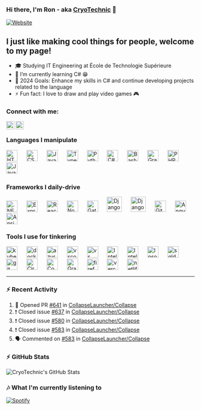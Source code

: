 ### Hi there, I'm Ron - aka [CryoTechnic][website] 👋 

[![Website](https://img.shields.io/website?label=Portfolio@Vercel&style=for-the-badge&url=https%3A%2F%2Fportfolio-web-rho.vercel.app)](https://portfolio-web-rho.vercel.app/)

## I just like making cool things for people, welcome to my page!

- 🎓 Studying IT Engineering at École de Technologie Supérieure
- 🌱 I’m currently learning C# 😁
- 🥅 2024 Goals: Enhance my skills in C# and continue developing projects related to the language
- ⚡ Fun fact: I love to draw and play video games 🎮

### Connect with me:

[<img align="left" alt="Portfolio@Vercel" width="22px" target="_blank" src="https://cdn.jsdelivr.net/gh/devicons/devicon@latest/icons/vercel/vercel-original.svg" />][website]
[<img align="left" alt="Ron Friedman | LinkedIn" width="22px" target="_blank" src="https://cdn.jsdelivr.net/gh/devicons/devicon@latest/icons/linkedin/linkedin-original.svg" />][linkedin]

<br />

### Languages I manipulate

<div align="left">
  <img height="30" alt="HTML5" src="https://cdn.jsdelivr.net/gh/devicons/devicon@latest/icons/html5/html5-original.svg" />
  <img width="16" />
  <img height="30" alt="CSS3" src="https://cdn.jsdelivr.net/gh/devicons/devicon@latest/icons/css3/css3-original.svg" />
  <img width="16" />
  <img height="30" alt="JavaScript" src="https://cdn.jsdelivr.net/gh/devicons/devicon@latest/icons/javascript/javascript-original.svg" />
  <img width="16" />
  <img height="30" alt="TypeScript" src="https://cdn.jsdelivr.net/gh/devicons/devicon@latest/icons/typescript/typescript-original.svg" />
  <img width="16" />
  <img height="30" alt="Python" src="https://cdn.jsdelivr.net/gh/devicons/devicon@latest/icons/python/python-original.svg" />
  <img width="16" />
  <img height="30" alt="C#" src="https://cdn.jsdelivr.net/gh/devicons/devicon@latest/icons/csharp/csharp-original.svg" />
  <img width="16" />
  <img height="30" alt="Bash" src="https://cdn.jsdelivr.net/gh/devicons/devicon@latest/icons/bash/bash-original.svg" />
  <img width="16" />
  <img height="30" alt="GraphQL" src="https://cdn.jsdelivr.net/gh/devicons/devicon@latest/icons/graphql/graphql-plain.svg" />
  <img width="16" />
  <img height="30" alt="PHP" src="https://cdn.jsdelivr.net/gh/devicons/devicon@latest/icons/php/php-original.svg" />
  <img width="16" />
  <img height="30" alt="Java" src="https://cdn.jsdelivr.net/gh/devicons/devicon@latest/icons/java/java-original.svg" />
  <img width="16" />
</div>

### Frameworks I daily-drive

<div align="left">
  <img alt=".NET Logo" height="30" src="https://cdn.jsdelivr.net/gh/devicons/devicon@latest/icons/dot-net/dot-net-plain-wordmark.svg" />
  <img width="16" />
  <img alt="ExpressJS Logo" height="30" src="https://cdn.jsdelivr.net/gh/devicons/devicon@latest/icons/express/express-original.svg" />
  <img width="16" />
  <img alt="React Logo" height="30" src="https://cdn.jsdelivr.net/gh/devicons/devicon@latest/icons/react/react-original.svg" />
  <img width="16" />
  <img alt="NodeJS Logo" height="30" src="https://cdn.jsdelivr.net/gh/devicons/devicon@latest/icons/nodejs/nodejs-original-wordmark.svg" />
  <img width="16" />
  <img alt="GatsbyJS Logo" height="30" src="https://cdn.jsdelivr.net/gh/devicons/devicon@latest/icons/gatsby/gatsby-original.svg" />
  <img width="16" />
  <img height="40" alt="Django" src="https://cdn.jsdelivr.net/gh/devicons/devicon@latest/icons/django/django-plain-wordmark.svg" />
  <img width="16" />
  <img height="40" alt="Django REST Framework" src="https://cdn.jsdelivr.net/gh/devicons/devicon@latest/icons/djangorest/djangorest-original.svg" />
  <img width="16" />
  <img height="30" alt="GitHub Actions" src="https://cdn.jsdelivr.net/gh/devicons/devicon@latest/icons/githubactions/githubactions-original.svg" />
  <img width="16" />
  <img height="30" alt="Angular" src="https://cdn.jsdelivr.net/gh/devicons/devicon@latest/icons/angular/angular-original.svg" />
  <img width="16" />
  <img height="30" alt="Ansible" src="https://cdn.jsdelivr.net/gh/devicons/devicon@latest/icons/ansible/ansible-original.svg" />
</div>


### Tools I use for tinkering
<div align="left">
  <img src="https://cdn.jsdelivr.net/gh/devicons/devicon/icons/kubernetes/kubernetes-plain.svg" height="30" alt="kubernetes logo"  />
  <img width="16" />
  <img src="https://cdn.jsdelivr.net/gh/devicons/devicon/icons/docker/docker-plain-wordmark.svg" height="30" alt="docker logo"  />
  <img width="16" />
  <img src="https://cdn.jsdelivr.net/gh/devicons/devicon/icons/azure/azure-original.svg" height="30" alt="azure logo"  />
  <img width="16" />
  <img src="https://cdn.jsdelivr.net/gh/devicons/devicon/icons/vscode/vscode-original.svg" height="30" alt="vscode logo"  />
  <img width="16" />
  <img src="https://cdn.jsdelivr.net/gh/devicons/devicon@latest/icons/visualstudio/visualstudio-original.svg" height="30" alt="vs logo" />
  <img width="16" />
  <img height="30" alt="IntelliJ Qodana" src="https://cdn.jsdelivr.net/gh/devicons/devicon@latest/icons/qodana/qodana-original.svg" />
  <img width="16" />
  <img height="30" alt="IntelliJ Rider" src="https://cdn.jsdelivr.net/gh/devicons/devicon@latest/icons/rider/rider-original.svg" />
  <img width="16" />
  <img height="30" alt="Insomnia" src="https://cdn.jsdelivr.net/gh/devicons/devicon@latest/icons/insomnia/insomnia-original.svg" />
  <img width="16" />
  <img src="https://cdn.jsdelivr.net/gh/devicons/devicon@latest/icons/sqldeveloper/sqldeveloper-plain.svg" height="30" alt="sqldeveloper logo" />
  <img width="16" />
  <img src="https://cdn.jsdelivr.net/gh/devicons/devicon/icons/git/git-original.svg" height="30" alt="git logo"  />
  <img width="16" />
  <img height="30" alt="Circle CI" src="https://cdn.jsdelivr.net/gh/devicons/devicon@latest/icons/circleci/circleci-plain.svg" />
  <img width="16" />
  <img height="30" alt="CodeCov" src="https://cdn.jsdelivr.net/gh/devicons/devicon@latest/icons/codecov/codecov-plain.svg" />
  <img width="16" />
  <img height="30" alt="Grafana" src="https://cdn.jsdelivr.net/gh/devicons/devicon@latest/icons/grafana/grafana-original.svg" />
  <img width="16" />
  <img src="https://cdn.jsdelivr.net/gh/devicons/devicon/icons/firefox/firefox-original.svg" height="30" alt="firefox logo" />
  <img width="16" />
  <img src="https://cdn.jsdelivr.net/gh/devicons/devicon@latest/icons/vercel/vercel-original.svg" height="30" alt="vercel logo" />
  <img width="16" />
  <img src="https://cdn.jsdelivr.net/gh/devicons/devicon@latest/icons/netlify/netlify-original.svg" height="30" alt="netlify logo" />
</div>

---
### :zap: Recent Activity
  
<!--START_SECTION:activity-->
1. 💪 Opened PR [#641](https://github.com/CollapseLauncher/Collapse/pull/641) in [CollapseLauncher/Collapse](https://github.com/CollapseLauncher/Collapse)
2. ❗️ Closed issue [#637](https://github.com/CollapseLauncher/Collapse/issues/637) in [CollapseLauncher/Collapse](https://github.com/CollapseLauncher/Collapse)
3. ❗️ Closed issue [#580](https://github.com/CollapseLauncher/Collapse/issues/580) in [CollapseLauncher/Collapse](https://github.com/CollapseLauncher/Collapse)
4. ❗️ Closed issue [#583](https://github.com/CollapseLauncher/Collapse/issues/583) in [CollapseLauncher/Collapse](https://github.com/CollapseLauncher/Collapse)
5. 🗣 Commented on [#583](https://github.com/CollapseLauncher/Collapse/issues/583) in [CollapseLauncher/Collapse](https://github.com/CollapseLauncher/Collapse)
<!--END_SECTION:activity-->

### :zap: GitHub Stats
<div align="center">
  <img align="left" alt="CryoTechnic's GitHub Stats" src="https://github-readme-stats-cryotechnic.vercel.app/api?username=CryoTechnic&theme=tokyonight&show_icons=true&hide_border=true&include_all_commits=true&count_private=true&hide_title=true" />
</div>
<br clear="both" />

### 🎶 What I'm currently listening to 
[![Spotify](https://novatorem-cryotechnic.vercel.app/api/spotify)](https://open.spotify.com/user/mrgamingt00lman)

[website]: https://portfolio-web-rho.vercel.app/
[linkedin]: https://www.linkedin.com/in/ron-friedman123123/
